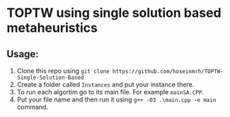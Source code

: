 # TOPTW using single solution based metaheuristics

## Usage:
1. Clone this repo using `git clone https://github.com/hoseinmrh/TOPTW-Single-Solution-Based`
2. Create a folder called `Instances` and put your instance there.
3. To run each algortim go to its main file. For example `mainSA.CPP`.
4. Put your file name and then run it using `g++ -O3 .\main.cpp -o main` command.
